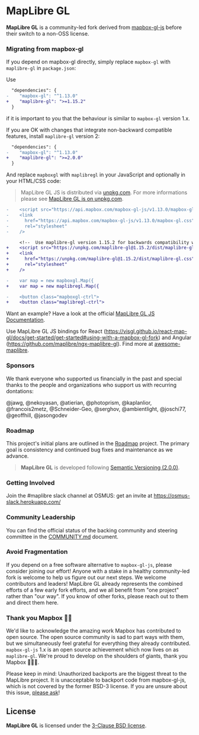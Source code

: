 # MapLibre GL

**MapLibre GL** is a community-led fork derived from [mapbox-gl-js](https://github.com/mapbox/mapbox-gl-js) before their switch to a non-OSS license.

### Migrating from mapbox-gl

If you depend on mapbox-gl directly, simply replace `mapbox-gl` with `maplibre-gl` in `package.json`:

Use

```diff
  "dependencies": {
-    "mapbox-gl": "^1.13.0"
+    "maplibre-gl": ">=1.15.2"
  }
```

if it is important to you that the behaviour is similar to `mapbox-gl` version 1.x.

If you are OK with changes that integrate non-backward compatible features, install `maplibre-gl` version 2:

```diff
  "dependencies": {
-    "mapbox-gl": "^1.13.0"
+    "maplibre-gl": ">=2.0.0"
  }
```

And replace `mapboxgl` with `maplibregl` in your JavaScript and optionally in your HTML/CSS code:

> MapLibre GL JS is distributed via [unpkg.com](https://unpkg.com). For more informations please see [MapLibre GL is on unpkg.com](./docs/README-unpkg.md#maplibre-gl-on-unpkgcom).

```diff
-    <script src="https://api.mapbox.com/mapbox-gl-js/v1.13.0/mapbox-gl.js"></script>
-    <link
-      href="https://api.mapbox.com/mapbox-gl-js/v1.13.0/mapbox-gl.css"
-      rel="stylesheet"
-    />

     <!--  Use maplibre-gl version 1.15.2 for backwards compatibility with mapbox-gl version 1.x. -->
+    <script src="https://unpkg.com/maplibre-gl@1.15.2/dist/maplibre-gl.js"></script>
+    <link
+      href="https://unpkg.com/maplibre-gl@1.15.2/dist/maplibre-gl.css"
+      rel="stylesheet"
+    />

-    var map = new mapboxgl.Map({
+    var map = new maplibregl.Map({

-    <button class="mapboxgl-ctrl">
+    <button class="maplibregl-ctrl">
```

Want an example? Have a look at the official [MapLibre GL JS Documentation](https://maplibre.org/maplibre-gl-js-docs/example/).

Use MapLibre GL JS bindings for React (https://visgl.github.io/react-map-gl/docs/get-started/get-started#using-with-a-mapbox-gl-fork) and Angular (https://github.com/maplibre/ngx-maplibre-gl). Find more at [awesome-maplibre](https://github.com/maplibre/awesome-maplibre).

### Sponsors

We thank everyone who supported us financially in the past and special thanks to the people and organizations who support us with recurring dontations:  

@jawg, @nekoyasan, @atierian, @photoprism, @kaplanlior, @francois2metz, @Schneider-Geo, @serghov, @ambientlight, @joschi77, @geoffhill, @jasongodev

### Roadmap

This project's initial plans are outlined in the [Roadmap](https://github.com/maplibre/maplibre-gl-js/projects/2) project. The primary goal is consistency and continued bug fixes and maintenance as we advance. 

> **MapLibre GL** is developed following [Semantic Versioning (2.0.0)](http://semver.org/spec/v2.0.0.html).

### Getting Involved

Join the #maplibre slack channel at OSMUS: get an invite at https://osmus-slack.herokuapp.com/

### Community Leadership

You can find the official status of the backing community and steering committee in the [COMMUNITY.md](COMMUNITY.md) document.

### Avoid Fragmentation

If you depend on a free software alternative to `mapbox-gl-js`, please consider joining our effort! Anyone with a stake in a healthy community-led fork is welcome to help us figure out our next steps. We welcome contributors and leaders! MapLibre GL already represents the combined efforts of a few early fork efforts, and we all benefit from "one project" rather than "our way". If you know of other forks, please reach out to them and direct them here.

### Thank you Mapbox 🙏🏽

We'd like to acknowledge the amazing work Mapbox has contributed to open source. The open source community is sad to part ways with them, but we simultaneously feel grateful for everything they already contributed. `mapbox-gl-js` 1.x is an open source achievement which now lives on as `maplibre-gl`. We're proud to develop on the shoulders of giants, thank you Mapbox 🙇🏽‍♀️.

Please keep in mind: Unauthorized backports are the biggest threat to the MapLibre project. It is unacceptable to backport code from mapbox-gl-js, which is not covered by the former BSD-3 license. If you are unsure about this issue, [please ask](https://github.com/maplibre/maplibre-gl-js/discussions)!

## License

**MapLibre GL** is licensed under the [3-Clause BSD license](./LICENSE.txt).
